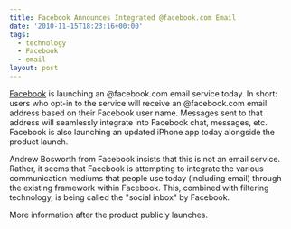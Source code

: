 ```yaml
---
title: Facebook Announces Integrated @facebook.com Email
date: '2010-11-15T18:23:16+00:00'
tags:
  - technology
  - Facebook
  - email
layout: post
---
```


[Facebook](https://www.facebook.com/) is launching an @facebook.com email service today. In short: users who opt-in to the service will receive an @facebook.com email address based on their Facebook user name. Messages sent to that address will seamlessly integrate into Facebook chat, messages, etc. Facebook is also launching an updated iPhone app today alongside the product launch.

<!-- e -->
<span id="more"></span>

Andrew Bosworth from Facebook insists that this is not an email service. Rather, it seems that Facebook is attempting to integrate the various communication mediums that people use today (including email) through the existing framework within Facebook. This, combined with filtering technology, is being called the "social inbox" by Facebook.

More information after the product publicly launches.
